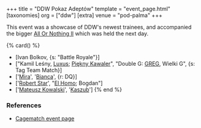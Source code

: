 +++
title = "DDW Pokaz Adeptów"
template = "event_page.html"
[taxonomies]
org = ["ddw"]
[extra]
venue = "pod-palma"
+++

This event was a showcase of DDW's newest trainees, and accompanied the bigger [All Or Nothing II](@/e/ddw/2014-08-17-ddw-all-or-nothing-2.md) which was held the next day.

{% card() %}
- [Ivan Bolkov, {s: "Battle Royale"}]
- ["Kamil Leśny, [Luxus](@/w/luxus.md); [Piękny Kawaler](@/w/piekny-kawaler.md)",
  "Double G: [GREG](@/w/greg.md), Wielki G", {s: Tag Team Match}]
- ['[Mira](@/w/mira.md)', '[Bianca](@/w/bianca.md)', {r: DQ}]
- ['[Robert Star](@/w/robert-star.md)', "[El Homo](@/w/ostrowski.md); Bogdan"]
- ['[Mateusz Kowalski](@/w/mateusz-kowalski.md)', '[Kaszub](@/w/kaszub.md)']
{% end %}

### References

* [Cagematch event page](https://www.cagematch.net/?id=1&nr=114968)
